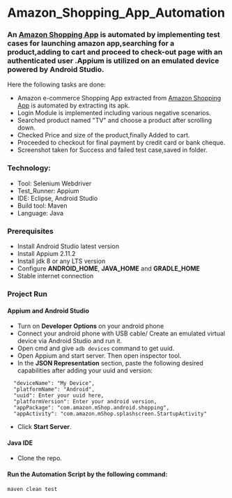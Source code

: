 # Amazon_Shopping_App_Automation

### An [Amazon Shopping App](https://play.google.com/store/apps/details?id=com.amazon.mShop.android.shopping) is automated by implementing test cases for launching amazon app,searching for a product,adding to cart and proceed to check-out page with an authenticated user .Appium is utilized on an emulated device powered by Android Studio.
Here the following tasks are done:
- Amazon e-commerce Shopping App extracted from [Amazon Shopping App](https://play.google.com/store/apps/details?id=com.amazon.mShop.android.shopping) is automated by extracting its apk.
- Login Module is implemented including various negative scenarios.
- Searched product named "TV" and choose a product after scrolling down.
- Checked Price and size of the product,finally Added to cart.
- Proceeded to checkout for final payment by credit card or bank cheque.
- Screenshot taken for Success and failed test case,saved in folder.
### Technology: </br>
- Tool: Selenium Webdriver
- Test_Runner: Appium
- IDE: Eclipse, Android Studio
- Build tool: Maven
- Language: Java

### Prerequisites</br>
- Install Android Studio latest version
- Install Appium 2.11.2
- Install jdk 8 or any LTS version
- Configure **ANDROID_HOME**, **JAVA_HOME** and **GRADLE_HOME**
- Stable internet connection

### Project Run

#### Appium and Android Studio
- Turn on **Developer Options** on your android phone
- Connect your android phone with USB cable/ Create an emulated virtual device via Android Studio and run it.
- Open cmd and give ```adb devices``` command to get uuid.
- Open Appium and start server. Then open inspector tool.
- In the **JSON Representation** section, paste the following desired capabilities after adding your uuid and version:

```
  "deviceName": "My Device",
  "platformName": "Android",
  "uuid": Enter your uuid here,
  "platformVersion": Enter your android version,
  "appPackage": "com.amazon.mShop.android.shopping",
  "appActivity": "com.amazon.mShop.splashscreen.StartupActivity"

```
- Click **Start Server**.

#### Java IDE

- Clone the repo.

#### Run the Automation Script by the following command:
 ```
 maven clean test 
 ```

